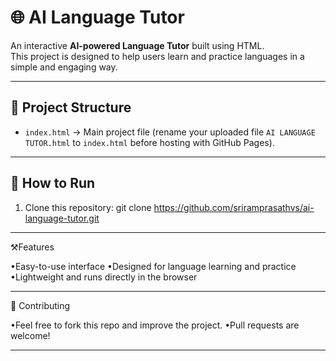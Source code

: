 # 🌐 AI Language Tutor

An interactive **AI-powered Language Tutor** built using HTML.  
This project is designed to help users learn and practice languages in a simple and engaging way.

---

## 📂 Project Structure

- `index.html` → Main project file (rename your uploaded file `AI LANGUAGE TUTOR.html` to `index.html` before hosting with GitHub Pages).

---

## 🚀 How to Run

1. Clone this repository:
     git clone https://github.com/sriramprasathvs/ai-language-tutor.git

---

⚒️Features

•Easy-to-use interface
•Designed for language learning and practice
•Lightweight and runs directly in the browser

---

🤝 Contributing

•Feel free to fork this repo and improve the project.
•Pull requests are welcome!

---

